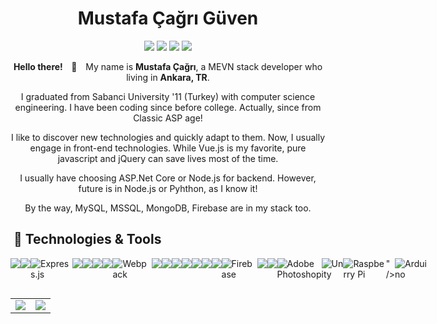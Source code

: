 <h1 align="center">Mustafa Çağrı Güven</h1>
<p align="center">
    <a href="https://github.com/mustafacagri" target="_blank"><img src="https://img.shields.io/badge/-Github-000?style=flat-square&logo=Github&logoColor=white"/></a>
    <a href="https://www.linkedin.com/in/mustafacagri" target="_blank"><img src="https://img.shields.io/badge/-LinkedIn-blue?style=flat-square&logo=Linkedin&logoColor=white"/></a>
    <a href="https://twitter.com/mustafacagri" target="_blank"><img src="https://img.shields.io/badge/-Twitter-1ca0f1?style=flat-square&labelColor=1ca0f1&logo=twitter&logoColor=white"/></a>
    <a href="mailto:me@mustafacagri.com" target="_blank"><img src="https://img.shields.io/badge/-Gmail-c14438?style=flat-square&logo=Gmail&logoColor=white"/></a>
</p>
<p align="center"><strong>Hello there! <span style="margin:0 10px;">👋</span></strong> My name is <strong>Mustafa Çağrı</strong>, a MEVN stack developer who living in <strong>Ankara, TR</strong>.</p>

<p align="center">I graduated from Sabanci University '11 (Turkey) with computer science engineering. I have been coding since before college. Actually, since from Classic ASP age!</p>

<p align="center">I like to discover new technologies and quickly adapt to them. Now, I usually engage in front-end technologies. While Vue.js is my favorite, pure javascript and jQuery can save lives most of the time.</p>

<p align="center">I usually have choosing ASP.Net Core or Node.js for backend. However, future is in Node.js or Pyhthon, as I know it!</p>

<p align="center">By the way, MySQL, MSSQL, MongoDB, Firebase are in my stack too.</p>



##  &nbsp;🔧 Technologies & Tools
<div style="display:flex;">
    <img src="https://img.shields.io/badge/javascript%20-%23323330.svg?&style=for-the-badge&logo=javascript&logoColor=%23F7DF1E"/>
    <img src="https://img.shields.io/badge/node.js%20-%2343853D.svg?&style=for-the-badge&logo=node.js&logoColor=white"/>
    <img alt="Express.js" src="https://img.shields.io/badge/express.js%20-%23404d59.svg?&style=for-the-badge"/>
    <img src="https://img.shields.io/badge/html5%20-%23E34F26.svg?&style=for-the-badge&logo=html5&logoColor=white"/>
    <img src="https://img.shields.io/badge/css3%20-%231572B6.svg?&style=for-the-badge&logo=css3&logoColor=white"/>
    <img src="https://img.shields.io/badge/c%23%20-%23239120.svg?&style=for-the-badge&logo=c-sharp&logoColor=white"/>
    <img src="https://img.shields.io/badge/vuejs%20-%2335495e.svg?&style=for-the-badge&logo=vue.js&logoColor=%234FC08D"/>
    <img alt="Webpack" src="https://img.shields.io/badge/webpack%20-%238DD6F9.svg?&style=for-the-badge&logo=webpack&logoColor=black" />
    <img src="https://img.shields.io/badge/bootstrap%20-%23563D7C.svg?&style=for-the-badge&logo=bootstrap&logoColor=white"/>
    <img src="https://img.shields.io/badge/jquery%20-%230769AD.svg?&style=for-the-badge&logo=jquery&logoColor=white"/>
    <img src="https://img.shields.io/badge/SASS%20-hotpink.svg?&style=for-the-badge&logo=SASS&logoColor=white"/>
    <img src="https://img.shields.io/badge/git%20-%23F05033.svg?&style=for-the-badge&logo=git&logoColor=white"/>
    <img src="https://img.shields.io/badge/github%20-%23121011.svg?&style=for-the-badge&logo=github&logoColor=white"/>
    <img src="https://img.shields.io/badge/-Stack%20overflow-FE7A16?style=for-the-badge&logo=stack-overflow&logoColor=white"/>
    <img src="https://img.shields.io/badge/heroku%20-%23430098.svg?&style=for-the-badge&logo=heroku&logoColor=white"/>
    <img alt="Firebase" src="https://img.shields.io/badge/firebase%20-%23039BE5.svg?&style=for-the-badge&logo=firebase"/>
    <img src="https://img.shields.io/badge/mysql-%2300f.svg?&style=for-the-badge&logo=mysql&logoColor=white"/>
    <img src ="https://img.shields.io/badge/MongoDB-%234ea94b.svg?&style=for-the-badge&logo=mongodb&logoColor=white"/>
    <img alt="Adobe Photoshop" src="https://img.shields.io/badge/adobe%20photoshop%20-%2331A8FF.svg?&style=for-the-badge&logo=adobe%20photoshop&logoColor=white"/>
    <img alt="Unity" src="https://img.shields.io/badge/unity%20-%23000000.svg?&style=for-the-badge&logo=unity&logoColor=white"/>
    <img alt="Raspberry Pi" src="https://img.shields.io/badge/-Raspberry%20Pi-C51A4A?style=for-the-badge&logo=Raspberry-Pi"/>" />
    <img alt="Arduino" src="https://img.shields.io/badge/-Arduino-00979D?style=for-the-badge&logo=Arduino&logoColor=white"/>
</div>


<table border="0" style="margin-top:30px;" class="mt-5">
    <tr>
        <td align="center">
            <img src="https://github-readme-stats-lake-nine.vercel.app/api?username=mustafacagri&count_private=true&show_icons=true&theme=dracula"/>
        </td>
        <td align="center">
            <img src="https://github-readme-stats-lake-nine.vercel.app/api/top-langs/?username=mustafacagri&theme=dracula&layout=compact&langs_count=8" />
        </td>
    </tr>
</table>